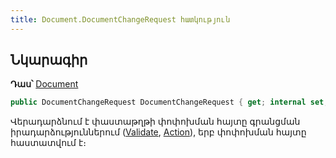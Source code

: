 ```yaml
---
title: Document.DocumentChangeRequest հատկություն
---
```


## Նկարագիր

**Դաս՝** [Document](../document.md)

```c#
public DocumentChangeRequest DocumentChangeRequest { get; internal set; }
```

Վերադարձնում է փաստաթղթի փոփոխման հայտը գրանցման իրադարձություններում ([Validate](Validate.md), [Action](Action.md)), երբ փոփոխման հայտը հաստատվում է։ 

